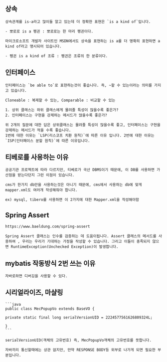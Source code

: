 ## 상속

    상속관계를 is-a라고 많이들 알고 있는데 더 정확한 표현은 `is a kind of`입니다.

    - 뽀로로 is a 펭귄 : 뽀로로는 한 마리 펭귄이다.

    마이크로소프트 개발자 사이트인 MSDN에서도 상속을 표현하는 is a를 더 명확히 표현하면 a kind of라고 명시되어 있습니다.

    - 펭귄 is a kind of 조류 : 펭귄은 조류의 한 분류이다.

## 인터페이스 

    인터페이스는 `be able to`로 표현하는것이 좋습니다. 즉, ~할 수 있는이라는 의미를 가지고 있습니다.

    Cloneable : 복제할 수 있는, Comparable : 비교할 수 있는

    1. 상위 클래스는 하위 클래스에게 물려줄 특성이 많을수록 좋은가?
    2. 인터페이스는 구현을 강제하는 메서드가 많을수록 좋은가? 

    위 2개의 질문에 대한 답은 상위클래스는 물려줄 특성이 많을수록 좋고, 인터페이스는 구현을 강제하는 메서드가 적을 수록 좋습니다.
    1번에 대한 이유는 `LSP(리스코프 치환 원칙)`에 따른 이유 입니다. 2번에 대한 이유는 `ISP(인터페이스 분할 원칙)`에 따른 이유입니다.

## 티베로를 사용하는 이유

    공공기관 프로젝트에 따라 다르지만, 티베로가 국산 DBMS이기 때문에, 이 DB를 사용하면 가산점을 받는다던지 그런 이점이 있습니다.

    cms가 한가지 db만을 사용하는것은 아니기 때문에, cms에서 사용하는 db에 맞게 mapper.xml도 여러개 작성해줘야 합니다.

    ex) mysql, tibero를 사용하면 이 2가지에 대한 Mapper.xml을 작성해야함


## Spring Assert 

    https://www.baeldung.com/spring-assert

    Spring Assert 클래스는 인수를 검증하는 데 도움이됩니다. Assert 클래스의 메서드를 사용하여 , 우리는 우리가 기대하는 가정을 작성할 수 있습니다. 그리고 이들이 충족되지 않으면 RuntimeException(Unchecked Exception)이 발생합니다.

## mybatis 작동방식 2번 쓰는 이유

    자바로하면 디버깅을 사용할 수 있다.

## 시리얼라이즈, 마샬링

    ```java 
    public class MecPopupVo extends BaseVO {

	private static final long serialVersionUID = 2224577561626809324L;

    }
    ```

    serialVersionUID(객체의 고유번호) 즉, MecPopupVo객체의 고유번호를 뜻합니다. 

    자바끼리 통신할때에는 상관 없지만, 만약 RESPONSE BODY등 외부로 나가게 되면 필요한 부분입니다.